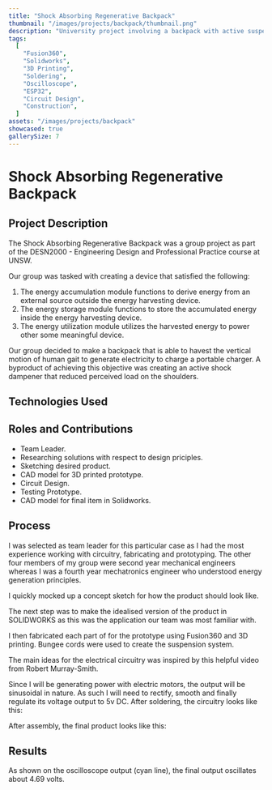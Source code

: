 ```yaml
---
title: "Shock Absorbing Regenerative Backpack"
thumbnail: "/images/projects/backpack/thumbnail.png"
description: "University project involving a backpack with active suspension and energy harvesting capabilities."
tags:
  [
    "Fusion360",
    "Solidworks",
    "3D Printing",
    "Soldering",
    "Oscilloscope",
    "ESP32",
    "Circuit Design",
    "Construction",
  ]
assets: "/images/projects/backpack"
showcased: true
gallerySize: 7
---
```


# Shock Absorbing Regenerative Backpack

## Project Description

The Shock Absorbing Regenerative Backpack was a group project as part of the DESN2000 - Engineering Design and Professional Practice course at UNSW.

Our group was tasked with creating a device that satisfied the following:

1. The energy accumulation module functions to derive energy from an external source outside the energy harvesting device.
2. The energy storage module functions to store the accumulated energy inside the energy harvesting device.
3. The energy utilization module utilizes the harvested energy to power other some meaningful device.

Our group decided to make a backpack that is able to havest the vertical motion of human gait to generate electricity to charge a portable charger. A byproduct of achieving this objective was creating an active shock dampener that reduced perceived load on the shoulders.

## Technologies Used

<!--
::Technologies{:technologies=technologies}
:: -->

## Roles and Contributions

- Team Leader.
- Researching solutions with respect to design priciples.
- Sketching desired product.
- CAD model for 3D printed prototype.
- Circuit Design.
- Testing Prototype.
- CAD model for final item in Solidworks.

## Process

I was selected as team leader for this particular case as I had the most experience working with circuitry, fabricating and prototyping. The other four members of my group were second year mechanical engineers whereas I was a fourth year mechatronics engineer who understood energy generation principles.

I quickly mocked up a concept sketch for how the product should look like.

<nuxt-img src="/images/projects/backpack/sketch.png" alt=""></nuxt-img>

The next step was to make the idealised version of the product in SOLIDWORKS as this was the application our team was most familiar with.

<!--
::MdImageGroup
::Image10v11{src="/img/projects/backpack/exploded.png"}
::
::Image10v11{src="/img/projects/backpack/thumbnail.png"}
::
:: -->

I then fabricated each part of for the prototype using Fusion360 and 3D printing. Bungee cords were used to create the suspension system.

<!-- ::MdImageGroup
::Image10v11{src="/img/projects/backpack/mounting-bracket.png"}
::
::Image16v21{src="/img/projects/backpack/top-view.png"}
::
:: -->

The main ideas for the electrical circuitry was inspired by this helpful video from Robert Murray-Smith.

<!-- ::YoutubeEmbed{src="https://www.youtube.com/embed/-zCTggoh994?si=psBL0vn72sWduEN7"}
:: -->

Since I will be generating power with electric motors, the output will be sinusoidal in nature. As such I will need to rectify, smooth and finally regulate its voltage output to 5v DC. After soldering, the circuitry looks like this:

<!-- ::Image21v9{src="/img/projects/backpack/circuit.png"}
:: -->

After assembly, the final product looks like this:

<!-- ::Image16v21{src="/img/projects/backpack/Assembly.png"}
:: -->

## Results

As shown on the oscilloscope output (cyan line), the final output oscillates about 4.69 volts.

<!-- ::Image21v9{src="/img/projects/backpack/Oscilloscope.png"}
::
My homemade power meter backs up the oscilloscope output reading and also indicates an average power output of 2.61 watts.
::Image21v9{src="/img/projects/backpack/Power Output.png"}
:: -->
